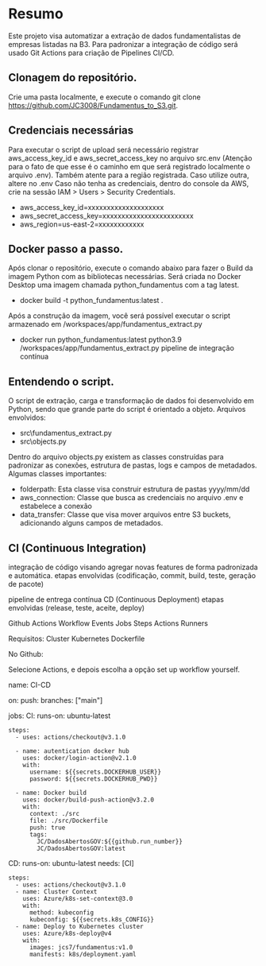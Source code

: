 # Resumo

Este projeto visa automatizar a extração de dados fundamentalistas de empresas listadas na B3. Para padronizar a integração de código será usado Git Actions para criação de Pipelines CI/CD.

## Clonagem do repositório.
Crie uma pasta localmente, e execute o comando git clone https://github.com/JC3008/Fundamentus_to_S3.git.

## Credenciais necessárias
Para executar o script de upload será necessário registrar aws_access_key_id e aws_secret_access_key no arquivo src\.env (Atenção para o fato de que esse é o caminho em que será registrado localmente o arquivo .env). Também atente para a região registrada. Caso utilize outra, altere no .env
Caso não tenha as credenciais, dentro do console da AWS, crie na sessão IAM > Users > Security Credentials.

* aws_access_key_id=xxxxxxxxxxxxxxxxxxxx
* aws_secret_access_key=xxxxxxxxxxxxxxxxxxxxxxxx
* aws_region=us-east-2=xxxxxxxxxxxx

## Docker passo a passo.
Após clonar o repositório, execute o comando abaixo para fazer o Build da imagem Python com as bibliotecas necessárias. Será criada no Docker Desktop uma imagem chamada python_fundamentus com a tag latest. 


* docker build -t python_fundamentus:latest . 

Após a construção da imagem, você será possível executar o script armazenado em /workspaces/app/fundamentus_extract.py

* docker run python_fundamentus:latest python3.9 /workspaces/app/fundamentus_extract.py
pipeline de integração contínua

## Entendendo o script.
O script de extração, carga e transformação de dados foi desenvolvido em Python, sendo que grande parte do script é orientado a objeto. Arquivos envolvidos:

* src\fundamentus_extract.py
* src\objects.py

Dentro do arquivo objects.py existem as classes construídas para padronizar as conexões, estrutura de pastas, logs e campos de metadados. Algumas classes importantes:

* folderpath: Esta classe visa construir estrutura de pastas yyyy/mm/dd
* aws_connection: Classe que busca as credenciais no arquivo .env e estabelece a conexão
* data_transfer: Classe que visa mover arquivos entre S3 buckets, adicionando alguns campos de metadados.

## CI (Continuous Integration)
integração de código visando agregar novas features de forma padronizada e automática.
etapas envolvidas (codificação, commit, build, teste, geração de pacote)

pipeline de entrega contínua
CD (Continuous Deployment)
etapas envolvidas (release, teste, aceite, deploy)

Github Actions
Workflow
Events
Jobs
Steps
Actions
Runners

Requisitos:
Cluster Kubernetes
Dockerfile

No Github:

Selecione Actions, e depois escolha a opção set up workflow yourself.

name: CI-CD

on: 
  push:
    branches: ["main"]

jobs:
  CI:
    runs-on: ubuntu-latest

    steps:
      - uses: actions/checkout@v3.1.0

      - name: autentication docker hub
        uses: docker/login-action@v2.1.0
        with:
          username: ${{secrets.DOCKERHUB_USER}}
          password: ${{secrets.DOCKERHUB_PWD}}

      - name: Docker build
        uses: docker/build-push-action@v3.2.0
        with:
          context: ./src
          file: ./src/Dockerfile
          push: true
          tags:
            JC/DadosAbertosGOV:${{github.run_number}}
            JC/DadosAbertosGOV:latest
  
  CD:
    runs-on: ubuntu-latest
    needs: [CI]

    steps:
      - uses: actions/checkout@v3.1.0
      - name: Cluster Context
        uses: Azure/k8s-set-context@3.0
        with:
          method: kubeconfig
          kubeconfig: ${{secrets.k8s_CONFIG}}
      - name: Deploy to Kubernetes cluster
        uses: Azure/k8s-deploy@v4
        with:
          images: jcs7/fundamentus:v1.0
          manifests: k8s/deployment.yaml
      

  

